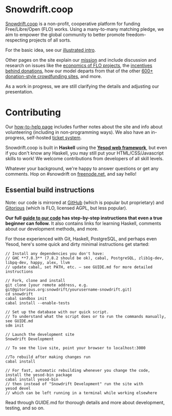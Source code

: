 Snowdrift.coop
==============

[Snowdrift.coop](https://snowdrift.coop) is a non-profit, cooperative platform for funding Free/Libre/Open (FLO) works. Using a many-to-many matching pledge, we aim to empower the global community to better promote freedom-respecting projects of all sorts.

For the basic idea, see our [illustrated intro](https://snowdrift.coop/p/snowdrift/w/intro).

Other pages on the site explain our [mission](https://snowdrift.coop/p/snowdrift/w/mission)
and include discussion and research on issues like
the [economics of FLO projects](https://snowdrift.coop/p/snowdrift/w/economics),
the [incentives behind donations](https://snowdrift.coop/p/snowdrift/w/psychology),
how our model departs from that of the other [600+ donation-style crowdfunding sites](https://snowdrift.coop/p/snowdrift/w/othercrowdfunding),
and more.

As a work in progress, we are still clarifying the details and adjusting our presentation.


Contributing
===========

Our [how-to-help page](https://snowdrift.coop/p/snowdrift/w/how-to-help) includes further notes about the site and info about volunteering (including in non-programming ways).
We also have an in-progress, self-hosted [ticket system](http://snowdrift.coop/p/snowdrift/t).

Snowdrift.coop is built in **Haskell** using the **[Yesod web framework](http://www.yesodweb.com/)**,
but even if you don't know any Haskell, you may still put your HTML/CSS/Javascript skills to work!
We welcome contributions from developers of all skill levels.

Whatever your background, we're happy to answer questions or get any comments.
Hop on #snowdrift on [freenode.net](http://webchat.freenode.net/?channels=#snowdrift), and say hello!


Essential build instructions
----------------------------

Note: our code is mirrored at
[GitHub](https://github.com/dlthomas/snowdrift) (which is popular but proprietary)
and [Gitorious](https://gitorious.org/snowdrift/snowdrift) (which is FLO, licensed AGPL, but less popular).

**Our full [guide to our code](GUIDE.md) has step-by-step instructions that even a true beginner can follow.**
It also contains links for learning Haskell, comments about our development methods, and more.

For those experienced with Git, Haskell, PostgreSQL, and perhaps even Yesod,
here's some quick and dirty minimal instructions get started:

```
// Install any dependencies you don't have:
// GHC **7.8.3** (7.8.2 should be ok), cabal, PostgreSQL, zlib1g-dev, libpq-dev, happy, alex, llvm
// update cabal, set PATH, etc. — see GUIDE.md for more detailed instructions

// Fork, clone and install
git clone [your remote address, e.g. git@gitorious.org:snowdrift/yourusername-snowdrift.git]
cd snowdrift
cabal sandbox init
cabal install --enable-tests

// Set up the database with our quick script.
// To understand what the script does or to run the commands manually, see GUIDE.md
sdm init

// Launch the development site
Snowdrift Development

// To see the live site, point your browser to localhost:3000

//To rebuild after making changes run
cabal install

// For fast, automatic rebuilding whenever you change the code, install the yesod-bin package
cabal install yesod-bin
// then instead of "Snowdrift Development" run the site with
yesod devel
// which can be left running in a terminal while working elsewhere

```

Read through GUIDE.md for thorough details and more about development, testing, and so on.
